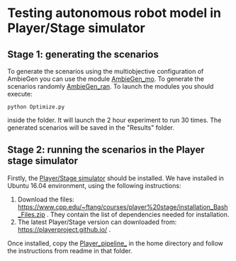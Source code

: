 # Testing autonomous robot model in Player/Stage simulator

## Stage 1: generating the scenarios

To generate the scenarios using the multiobjective configuration of AmbieGen you can use the module [AmbieGen_mo](https://github.com/dgumenyuk/Environment_generation/tree/main/RQ3/Autonomous_robot/AmbieGen_mo). To generate the scenarios randomly [AmbieGen_ran](https://github.com/dgumenyuk/Environment_generation/tree/main/RQ3/Autonomous_robot/AmbieGen_ran). To launch the modules you should execute:
```
python Optimize.py
```
inside the folder. It will launch the 2 hour experiment to run 30 times. The generated scenarios will be saved in the "Results" folder.
## Stage 2: running the scenarios in the Player stage simulator
Firstly, the [Player/Stage simulator](http://playerstage.sourceforge.net/) should be installed. We have installed in Ubuntu 16.04 environment, using the following instructions:
1. Download the files: https://www.cpp.edu/~ftang/courses/player%20stage/installation_Bash_Files.zip . They contain the list of dependencies needed for installation.
2. The latest Player/Stage version can downloaded from: https://playerproject.github.io/ .

Once installed, copy the [Player_pipeline_](https://github.com/dgumenyuk/Environment_generation/tree/main/RQ3/Autonomous_robot/Player_pipeline_) in the home directory and follow the instructions from readme in that folder.
